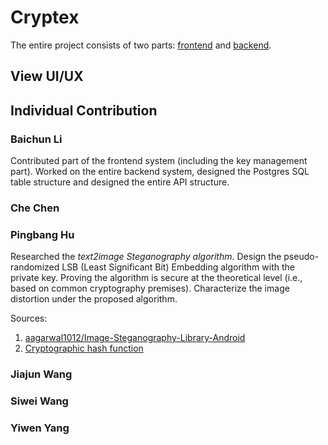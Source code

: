 # Cryptex

The entire project consists of two parts: [frontend](https://github.com/ECE4410J-Pentagram/Pentagram-Frontend) and [backend](https://github.com/ECE4410J-Pentagram/Pentagram-Backend). 

## View UI/UX

## Individual Contribution

### Baichun Li
Contributed part of the frontend system (including the key management part). Worked on the entire backend system, designed the Postgres SQL table structure and designed the entire API structure.

### Che Chen

### Pingbang Hu

Researched the *text2image Steganography algorithm*. Design the pseudo-randomized LSB (Least Significant Bit) Embedding algorithm with the private key. Proving the algorithm is secure at the theoretical level (i.e., based on common cryptography premises). Characterize the image distortion under the proposed algorithm.

Sources:

1. [aagarwal1012/Image-Steganography-Library-Android](https://github.com/aagarwal1012/Image-Steganography-Library-Android)
2. [Cryptographic hash function](https://en.wikipedia.org/wiki/Cryptographic_hash_function)

### Jiajun Wang

### Siwei Wang

### Yiwen Yang

